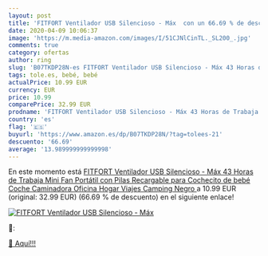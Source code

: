 ```yaml
---
layout: post
title: 'FITFORT Ventilador USB Silencioso - Máx  con un 66.69 % de descuento'
date: 2020-04-09 10:06:37
image: 'https://m.media-amazon.com/images/I/51CJNlCinTL._SL200_.jpg'
comments: true
category: ofertas
author: ring
slug: 'B07TKDP28N-es FITFORT Ventilador USB Silencioso - Máx 43 Horas de...'
tags: tole.es, bebé, bebé
actualPrice: 10.99 EUR
currency: EUR
price: 10.99
comparePrice: 32.99 EUR
prodname: 'FITFORT Ventilador USB Silencioso - Máx 43 Horas de Trabaja Mini Fan Portátil con Pilas Recargable para Cochecito de bebé  Coche  Caminadora  Oficina  Hogar  Viajes  Camping  Negro '
country: 'es'
flag: '🇪🇸'
buyurl: 'https://www.amazon.es/dp/B07TKDP28N/?tag=tolees-21'
descuento: '66.69'
average: '13.989999999999998'
---
```


En este momento está [FITFORT Ventilador USB Silencioso - Máx 43 Horas de Trabaja Mini Fan Portátil con Pilas Recargable para Cochecito de bebé  Coche  Caminadora  Oficina  Hogar  Viajes  Camping  Negro ](https://www.amazon.es/dp/B07TKDP28N/?tag=tolees-21) a 10.99 EUR (original: 32.99 EUR) (66.69 %  de descuento) en el siguiente enlace!

[![FITFORT Ventilador USB Silencioso - Máx ](https://m.media-amazon.com/images/I/51CJNlCinTL._SL200_.jpg)](https://www.amazon.es/dp/B07TKDP28N/?tag=tolees-21)

🔎:


[🛒 Aquí!!!](https://www.amazon.es/dp/B07TKDP28N/?tag=tolees-21)
